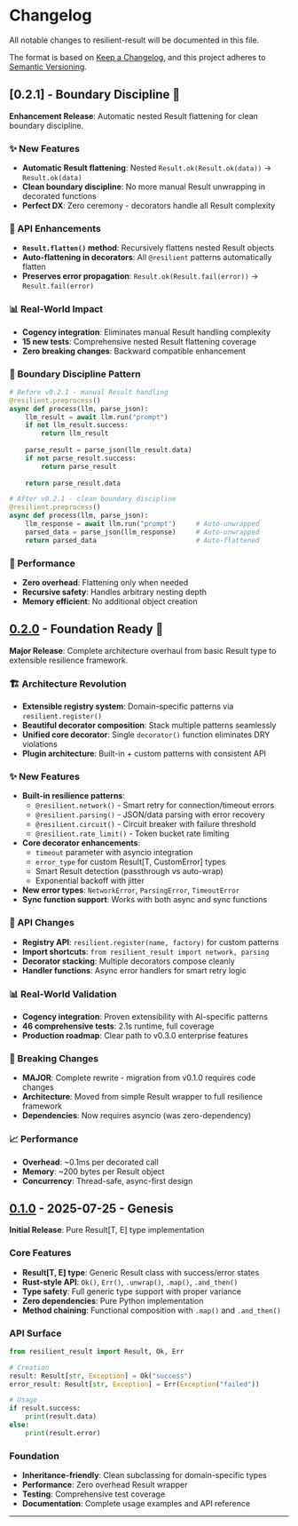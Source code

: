 # Changelog

All notable changes to resilient-result will be documented in this file.

The format is based on [Keep a Changelog](https://keepachangelog.com/en/1.0.0/),
and this project adheres to [Semantic Versioning](https://semver.org/spec/v2.0.0.html).

## [0.2.1] - Boundary Discipline 🎯

**Enhancement Release**: Automatic nested Result flattening for clean boundary discipline.

### ✨ New Features
- **Automatic Result flattening**: Nested `Result.ok(Result.ok(data))` → `Result.ok(data)`
- **Clean boundary discipline**: No more manual Result unwrapping in decorated functions
- **Perfect DX**: Zero ceremony - decorators handle all Result complexity

### 🔧 API Enhancements
- **`Result.flatten()` method**: Recursively flattens nested Result objects
- **Auto-flattening in decorators**: All `@resilient` patterns automatically flatten
- **Preserves error propagation**: `Result.ok(Result.fail(error))` → `Result.fail(error)`

### 📊 Real-World Impact
- **Cogency integration**: Eliminates manual Result handling complexity
- **15 new tests**: Comprehensive nested Result flattening coverage
- **Zero breaking changes**: Backward compatible enhancement

### 🎯 Boundary Discipline Pattern
```python
# Before v0.2.1 - manual Result handling
@resilient.preprocess()
async def process(llm, parse_json):
    llm_result = await llm.run("prompt")
    if not llm_result.success:
        return llm_result
    
    parse_result = parse_json(llm_result.data) 
    if not parse_result.success:
        return parse_result
    
    return parse_result.data

# After v0.2.1 - clean boundary discipline  
@resilient.preprocess()
async def process(llm, parse_json):
    llm_response = await llm.run("prompt")     # Auto-unwrapped
    parsed_data = parse_json(llm_response)     # Auto-unwrapped
    return parsed_data                         # Auto-flattened
```

### 🚀 Performance
- **Zero overhead**: Flattening only when needed
- **Recursive safety**: Handles arbitrary nesting depth
- **Memory efficient**: No additional object creation

## [0.2.0] - Foundation Ready 🚀

**Major Release**: Complete architecture overhaul from basic Result type to extensible resilience framework.

### 🏗️ Architecture Revolution
- **Extensible registry system**: Domain-specific patterns via `resilient.register()`
- **Beautiful decorator composition**: Stack multiple patterns seamlessly
- **Unified core decorator**: Single `decorator()` function eliminates DRY violations
- **Plugin architecture**: Built-in + custom patterns with consistent API

### ✨ New Features
- **Built-in resilience patterns**:
  - `@resilient.network()` - Smart retry for connection/timeout errors
  - `@resilient.parsing()` - JSON/data parsing with error recovery  
  - `@resilient.circuit()` - Circuit breaker with failure threshold
  - `@resilient.rate_limit()` - Token bucket rate limiting
- **Core decorator enhancements**:
  - `timeout` parameter with asyncio integration
  - `error_type` for custom Result[T, CustomError] types
  - Smart Result detection (passthrough vs auto-wrap)
  - Exponential backoff with jitter
- **New error types**: `NetworkError`, `ParsingError`, `TimeoutError`
- **Sync function support**: Works with both async and sync functions

### 🔧 API Changes
- **Registry API**: `resilient.register(name, factory)` for custom patterns
- **Import shortcuts**: `from resilient_result import network, parsing` 
- **Decorator stacking**: Multiple decorators compose cleanly
- **Handler functions**: Async error handlers for smart retry logic

### 📊 Real-World Validation
- **Cogency integration**: Proven extensibility with AI-specific patterns
- **46 comprehensive tests**: 2.1s runtime, full coverage
- **Production roadmap**: Clear path to v0.3.0 enterprise features

### 🚨 Breaking Changes
- **MAJOR**: Complete rewrite - migration from v0.1.0 requires code changes
- **Architecture**: Moved from simple Result wrapper to full resilience framework
- **Dependencies**: Now requires asyncio (was zero-dependency)

### 📈 Performance
- **Overhead**: ~0.1ms per decorated call
- **Memory**: ~200 bytes per Result object
- **Concurrency**: Thread-safe, async-first design

## [0.1.0] - 2025-07-25 - Genesis

**Initial Release**: Pure Result[T, E] type implementation

### Core Features
- **Result[T, E] type**: Generic Result class with success/error states
- **Rust-style API**: `Ok()`, `Err()`, `.unwrap()`, `.map()`, `.and_then()`  
- **Type safety**: Full generic type support with proper variance
- **Zero dependencies**: Pure Python implementation
- **Method chaining**: Functional composition with `.map()` and `.and_then()`

### API Surface
```python
from resilient_result import Result, Ok, Err

# Creation
result: Result[str, Exception] = Ok("success")
error_result: Result[str, Exception] = Err(Exception("failed"))

# Usage
if result.success:
    print(result.data)
else:
    print(result.error)
```

### Foundation
- **Inheritance-friendly**: Clean subclassing for domain-specific types
- **Performance**: Zero overhead Result wrapper
- **Testing**: Comprehensive test coverage
- **Documentation**: Complete usage examples and API reference

---

[0.2.0]: https://github.com/iteebz/resilient-result/releases/tag/v0.2.0
[0.1.0]: https://github.com/iteebz/resilient-result/releases/tag/v0.1.0